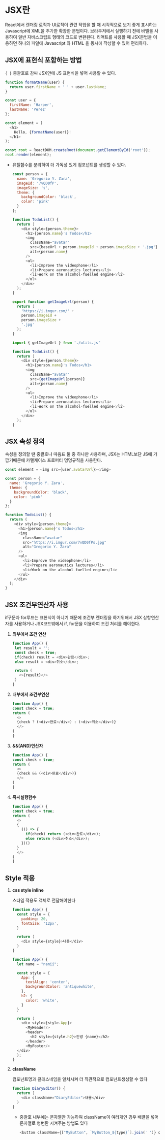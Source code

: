 # JSX란

React에서 렌더링 로직과 UI로직이 관련 작업을 할 때 시각적으로 보기 좋게 표시하는 Javascript에 XML을 추가한 확장한 문법이다. 브라우저에서 실행하기 전에 바벨을 사용하여 일반 자바스크립트 형태의 코드로 변환된다. 리액트를 사용할 때 JSX문법을 이용하면 하나의 파일에 Javascript 와 HTML 을 동시에 작성할 수 있어 편리하다.


## JSX에 표현식 포함하는 방법

`{ }` 중괄호로 감싸 JSX안에 JS 표현식을 넣어 사용할 수 있다.

```js
function formatName(user) {
  return user.firstName + ' ' + user.lastName;
}

const user = {
  firstName: 'Harper',
  lastName: 'Perez'
};

const element = (
  <h1>
    Hello, {formatName(user)}!
  </h1>
);

const root = ReactDOM.createRoot(document.getElementById('root'));
root.render(element);
```
- 유틸함수를 분리하여 더 가독성 있게 컴포넌트를 생성할 수 있다.
  ```js
  const person = {
    name: 'Gregorio Y. Zara',
    imageId: '7vQD0fP',
    imageSize: 's',
    theme: {
      backgroundColor: 'black',
      color: 'pink'
    }
  };

  function TodoList() {
    return (
      <div style={person.theme}>
        <h1>{person.name}'s Todos</h1>
        <img
          className="avatar"
          src={baseUrl + person.imageId + person.imageSize + '.jpg'}
          alt={person.name}
        />
        <ul>
          <li>Improve the videophone</li>
          <li>Prepare aeronautics lectures</li>
          <li>Work on the alcohol-fuelled engine</li>
        </ul>
      </div>
    );
  }
  ```

  ```js
  export function getImageUrl(person) {
    return (
      'https://i.imgur.com/' +
      person.imageId +
      person.imageSize +
      '.jpg'
    );
  }
  ```
  ```js
  import { getImageUrl } from './utils.js'

  function TodoList() {
    return (
      <div style={person.theme}>
        <h1>{person.name}'s Todos</h1>
        <img
          className="avatar"
          src={getImageUrl(person)}
          alt={person.name}
        />
        <ul>
          <li>Improve the videophone</li>
          <li>Prepare aeronautics lectures</li>
          <li>Work on the alcohol-fuelled engine</li>
        </ul>
      </div>
    );
  }
  ```

## JSX 속성 정의

속성을 정의할 땐 중괄호나 따옴표 둘 중 하나만 사용하며, JSX는 HTML보단 JS에 가깝기때문에 카멜케이스 프로퍼티 명명규칙을 사용한다.


```js
const element = <img src={user.avatarUrl}></img>
```

```js
const person = {
  name: 'Gregorio Y. Zara',
  theme: {
    backgroundColor: 'black',
    color: 'pink'
  }
};

function TodoList() {
  return (
    <div style={person.theme}>
      <h1>{person.name}'s Todos</h1>
      <img
        className="avatar"
        src="https://i.imgur.com/7vQD0fPs.jpg"
        alt="Gregorio Y. Zara"
      />
      <ul>
        <li>Improve the videophone</li>
        <li>Prepare aeronautics lectures</li>
        <li>Work on the alcohol-fuelled engine</li>
      </ul>
    </div>
  );
}
```


## JSX 조건부연산자 사용

if구문과 for루프는 표현식이 아니기 때문에 조건부 렌더링을 하기위해서 JSX 삼항연산자를 사용하거나 JSX코드밖에서 if, for문을 이용하여 조건 처리를 해야한다.

1. **외부에서 조건 연산**
   ```js
   function App() {
    let result = '';
    const check = true;
    if(check) result = <div>완료</div>;
    else result = <div>취소</div>;

    return (
      <>{result}</>
    )
   }
   ```
2. **내부에서 조건부연산**
    ```js
    function App() {
    const check = true;
    return (
      <>
      {check ? (<div>완료</div>) : (<div>취소</div>)}
      </>
    )
   }
    ```
3. **&&(AND)연산자**
    ```js
    function App() {
    const check = true;
    return (
      <>
      {check && (<div>완료</div>)}
      </>
    )
   }
    ```
4. **즉시실행함수**
    ```js
    function App() {
    const check = true;
    return (
      <>
      {
        (() => {
          if(check) return (<div>완료</div>);
          else return (<div>취소</div>);
        })()
      }
      </>
    )
   }
    ```


## Style 적용
1. **css style inline**

   스타일 적용도 객체로 전달해야한다
    ```js
    function App() {
      const style = {
        padding: 20,
        fontSize: '12px',
      }

      return (
        <div style={style}>내용</div>
      )
    }
    ```

    ```js
    function App() {
      let name = "nanii";

      const style = {
        App: {
          textAlign: 'center',
          backgroundColor: 'antiquewhite',
        },
        h2: {
          color: 'white',
        }
      }

      return (
        <div style={style.App}>
          <MyHeader/>
          <header>
            <h2 style={style.h2}>안녕 {name}</h2>
          </header>
          <MyFooter/>
      </div>
      );
    }
    ```


2. **className**


   컴포넌트명과 클래스네임을 일치시켜 더 직관적으로 컴포넌트생성할 수 있다
    ```js
    function DiaryEditor() {
      return (
        <div className="DiaryEditor">내용</div>
      )
    }
    ```

     - 중괄호 내부에는 문자열만 가능하여 className이 여러개인 경우 배열을 넣어 문자열로 형변환 시켜주는 방법도 있다
        ```js
        <button className={["MyButton", `MyButton_${type}`].join(' ')} onClick={onClick}>
        ```